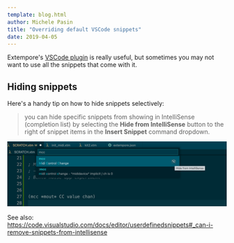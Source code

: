 ```yaml
---
template: blog.html
author: Michele Pasin
title: "Overriding default VSCode snippets"
date: 2019-04-05
---
```


Extempore's [VSCode plugin](https://github.com/extemporelang/vscode-extempore) is really useful, but sometimes you may not want to use all the snippets that come with it. 

## Hiding snippets 

Here's a handy tip on how to hide snippets selectively: 

> you can hide specific snippets from showing in IntelliSense (completion list) by selecting the **Hide from IntelliSense** button to the right of snippet items in the **Insert Snippet** command dropdown.

![vscode-image](../../img/vscode-override.png)

See also: https://code.visualstudio.com/docs/editor/userdefinedsnippets#_can-i-remove-snippets-from-intellisense